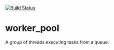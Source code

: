 [![Build Status](https://travis-ci.org/babeanu-dorian/worker_pool.svg?branch=master
)](https://travis-ci.org/babeanu-dorian/worker_pool/builds)

# worker_pool
A group of threads executing tasks from a queue.
